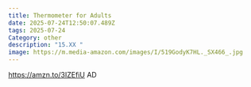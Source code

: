 ```yaml
---
title: Thermometer for Adults
date: 2025-07-24T12:50:07.489Z
tags: 2025-07-24
Category: other
description: "15.XX "
image: https://m.media-amazon.com/images/I/519GodyK7HL._SX466_.jpg
---
```

https://amzn.to/3IZEfiU AD